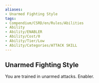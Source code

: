 ```yaml
---
aliases:
- Unarmed Fighting Style
tags:
- Compendium/CSRD/en/Rules/Abilities
- Ability
- Ability/ENABLER
- Ability/Cost/0
- Ability/Tier/Low
- Ability/Categories/ATTACK SKILL
---
```


  
## Unarmed Fighting Style  
You are trained in unarmed attacks. Enabler. 